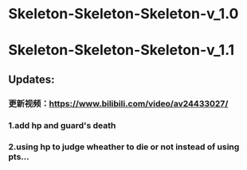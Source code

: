 # Skeleton-Skeleton-Skeleton-v_1.0
# Skeleton-Skeleton-Skeleton-v_1.1
## Updates:
### 更新视频：https://www.bilibili.com/video/av24433027/
### 1.add hp and guard's death
### 2.using hp to judge wheather to die or not instead of using pts...
